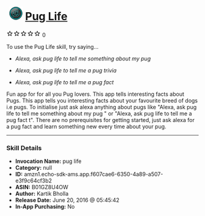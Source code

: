 # &nbsp;<img src="skill_icon" alt="Pug Life icon" width="36"> [Pug Life](http://alexa.amazon.com/#skills/amzn1.echo-sdk-ams.app.f607cae6-6350-4a89-a507-e3f9c64cf3b2)
![0 stars](../../images/ic_star_border_black_18dp_1x.png)![0 stars](../../images/ic_star_border_black_18dp_1x.png)![0 stars](../../images/ic_star_border_black_18dp_1x.png)![0 stars](../../images/ic_star_border_black_18dp_1x.png)![0 stars](../../images/ic_star_border_black_18dp_1x.png) 0

To use the Pug Life skill, try saying...

* *Alexa, ask pug life to tell me something about my pug*

* *Alexa, ask pug life to tell me a pug trivia*

* *Alexa, ask pug life to tell me a pug fact*

Fun app for for all you Pug lovers.
This app tells interesting facts about Pugs. This app tells you interesting facts about your favourite breed of dogs i.e pugs. To initialise just ask alexa anything about pugs like "Alexa, ask pug life to tell me something about my pug " or "Alexa, ask pug life to tell me a pug fact t". There are no prerequisites for getting started, just ask alexa for a pug fact and learn something new every time about your pug.

***

### Skill Details

* **Invocation Name:** pug life
* **Category:** null
* **ID:** amzn1.echo-sdk-ams.app.f607cae6-6350-4a89-a507-e3f9c64cf3b2
* **ASIN:** B01GZ8U4OW
* **Author:** Kartik Bholla
* **Release Date:** June 20, 2016 @ 05:45:42
* **In-App Purchasing:** No
